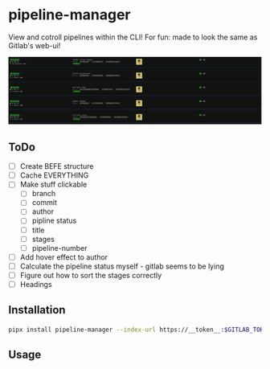 # pipeline-manager

View and cotroll pipelines within the CLI! For fun: made to look the same as Gitlab's web-ui!

![pipeline list screenshot](./screenshots/pipeline-list.png)

## ToDo

- [ ] Create BEFE structure
- [ ] Cache EVERYTHING
- [ ] Make stuff clickable
  - [ ] branch
  - [ ] commit
  - [ ] author
  - [ ] pipline status
  - [ ] title
  - [ ] stages
  - [ ] pipeline-number
- [ ] Add hover effect to author
- [ ] Calculate the pipeline status myself - gitlab seems to be lying
- [ ] Figure out how to sort the stages correctly
- [ ] Headings

## Installation

````bash
pipx install pipeline-manager --index-url https://__token__:$GITLAB_TOKEN@gitlab.slayhouse.net/api/v4/projects/76/packages/pypi/simple```
````

## Usage

```bash

```
